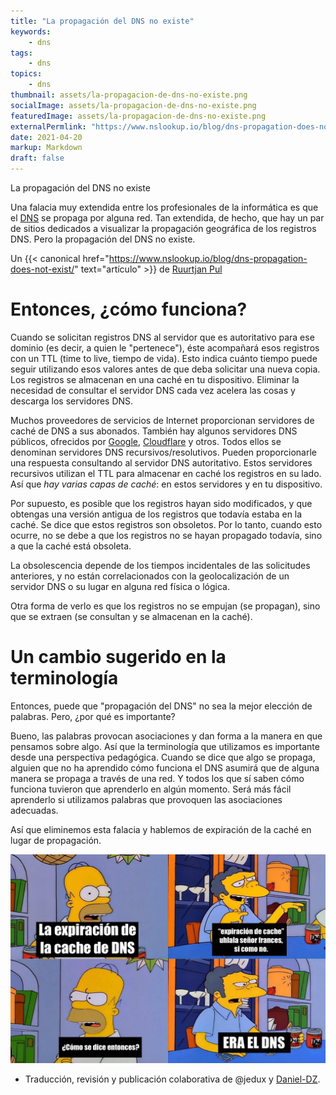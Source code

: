 ```yaml
---
title: "La propagación del DNS no existe"
keywords:
    - dns
tags:
    - dns
topics:
    - dns
thumbnail: assets/la-propagacion-de-dns-no-existe.png
socialImage: assets/la-propagacion-de-dns-no-existe.png
featuredImage: assets/la-propagacion-de-dns-no-existe.png
externalPermlink: "https://www.nslookup.io/blog/dns-propagation-does-not-exist/"
date: 2021-04-20
markup: Markdown
draft: false
---
```

La propagación del DNS no existe

Una falacia muy extendida entre los profesionales de la informática es que el [DNS](https://es.wikipedia.org/wiki/Sistema_de_nombres_de_dominio) se propaga por alguna red. Tan extendida, de hecho, que hay un par de sitios dedicados a visualizar la propagación geográfica de los registros DNS. Pero la propagación del DNS no existe.

<!--more-->

Un {{< canonical href="https://www.nslookup.io/blog/dns-propagation-does-not-exist/" text="artículo" >}} de [Ruurtjan Pul](https://twitter.com/Ruurtjan)

# Entonces, ¿cómo funciona?

Cuando se solicitan registros DNS al servidor que es autoritativo para ese dominio (es decir, a quien le "pertenece"), éste acompañará esos registros con un TTL (time to live, tiempo de vida). Esto indica cuánto tiempo puede seguir utilizando esos valores antes de que deba solicitar una nueva copia. Los registros se almacenan en una caché en tu dispositivo. Eliminar la necesidad de consultar el servidor DNS cada vez acelera las cosas y descarga los servidores DNS.

Muchos proveedores de servicios de Internet proporcionan servidores de caché de DNS a sus abonados. También hay algunos servidores DNS públicos, ofrecidos por [Google](https://developers.google.com/speed/public-dns), [Cloudflare](https://www.cloudflare.com/es-es/learning/dns/what-is-1.1.1.1/) y otros. Todos ellos se denominan servidores DNS recursivos/resolutivos. Pueden proporcionarle una respuesta consultando al servidor DNS autoritativo. Estos servidores recursivos utilizan el TTL para almacenar en caché los registros en su lado. Así que *hay varias capas de caché*: en estos servidores y en tu dispositivo.

Por supuesto, es posible que los registros hayan sido modificados, y que obtengas una versión antigua de los registros que todavía estaba en la caché. Se dice que estos registros son obsoletos. Por lo tanto, cuando esto ocurre, no se debe a que los registros no se hayan propagado todavía, sino a que la caché está obsoleta.

La obsolescencia depende de los tiempos incidentales de las solicitudes anteriores, y no están correlacionados con la geolocalización de un servidor DNS o su lugar en alguna red física o lógica.

Otra forma de verlo es que los registros no se empujan (se propagan), sino que se extraen (se consultan y se almacenan en la caché).

# Un cambio sugerido en la terminología

Entonces, puede que "propagación del DNS" no sea la mejor elección de palabras. Pero, ¿por qué es importante?

Bueno, las palabras provocan asociaciones y dan forma a la manera en que pensamos sobre algo. Así que la terminología que utilizamos es importante desde una perspectiva pedagógica. Cuando se dice que algo se propaga, alguien que no ha aprendido cómo funciona el DNS asumirá que de alguna manera se propaga a través de una red. Y todos los que sí saben cómo funciona tuvieron que aprenderlo en algún momento. Será más fácil aprenderlo si utilizamos palabras que provoquen las asociaciones adecuadas.

Así que eliminemos esta falacia y hablemos de expiración de la caché en lugar de propagación.

![Meme Ohlala señor francés](assets/la-propagacion-de-dns-no-existe-meme.jpg)

* Traducción, revisión y publicación colaborativa de @jedux y [Daniel-DZ](https://github.com/Daniel-DZ).

